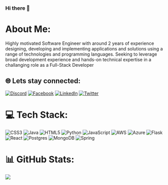 ### Hi there 👋

# About Me:
Highly motivated Software Engineer with around 2 years of experience designing, developing and implementing applications and solutions using a range of technologies and programming languages. Seeking to leverage broad development experience and hands-on technical expertise in a challanging role as a Full-Stack Developer


## 🌐 Lets stay connected:
[![Discord](https://img.shields.io/badge/Discord-%237289DA.svg?logo=discord&logoColor=white)](https://discord.gg/Serdar#3822) [![Facebook](https://img.shields.io/badge/Facebook-%231877F2.svg?logo=Facebook&logoColor=white)](https://facebook.com/atadurdyyevserdar) [![LinkedIn](https://img.shields.io/badge/LinkedIn-%230077B5.svg?logo=linkedin&logoColor=white)](https://linkedin.com/in/atadurdyyevserdar) [![Twitter](https://img.shields.io/badge/Twitter-%231DA1F2.svg?logo=Twitter&logoColor=white)](https://twitter.com/atadurdyyew_s) 

# 💻 Tech Stack:
![CSS3](https://img.shields.io/badge/css3-%231572B6.svg?style=for-the-badge&logo=css3&logoColor=white) ![Java](https://img.shields.io/badge/java-%23ED8B00.svg?style=for-the-badge&logo=java&logoColor=white) ![HTML5](https://img.shields.io/badge/html5-%23E34F26.svg?style=for-the-badge&logo=html5&logoColor=white) ![Python](https://img.shields.io/badge/python-3670A0?style=for-the-badge&logo=python&logoColor=ffdd54) ![JavaScript](https://img.shields.io/badge/javascript-%23323330.svg?style=for-the-badge&logo=javascript&logoColor=%23F7DF1E) ![AWS](https://img.shields.io/badge/AWS-%23FF9900.svg?style=for-the-badge&logo=amazon-aws&logoColor=white) ![Azure](https://img.shields.io/badge/azure-%230072C6.svg?style=for-the-badge&logo=azure-devops&logoColor=white) ![Flask](https://img.shields.io/badge/flask-%23000.svg?style=for-the-badge&logo=flask&logoColor=white) ![React](https://img.shields.io/badge/react-%2320232a.svg?style=for-the-badge&logo=react&logoColor=%2361DAFB) ![Postgres](https://img.shields.io/badge/postgres-%23316192.svg?style=for-the-badge&logo=postgresql&logoColor=white) ![MongoDB](https://img.shields.io/badge/MongoDB-%234ea94b.svg?style=for-the-badge&logo=mongodb&logoColor=white) ![Spring](https://img.shields.io/badge/spring-%236DB33F.svg?style=for-the-badge&logo=spring&logoColor=white)
# 📊 GitHub Stats:
![](https://github-readme-stats.vercel.app/api/top-langs/?username=atadurdyyewserdar&theme=nightowl&hide_border=true&include_all_commits=false&count_private=false&layout=compact)
